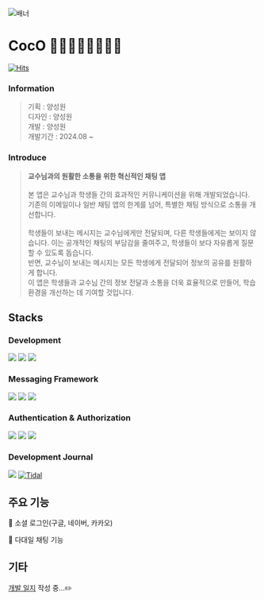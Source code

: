 
![배너](https://github.com/user-attachments/assets/6ee15221-dbc7-4e32-8063-4367aeb16f77)
# CocO 👨🏻‍🏫💬🙋🏻‍♀💬

[![Hits](https://hits.seeyoufarm.com/api/count/incr/badge.svg?url=https%3A%2F%2Fgithub.com%2FSuanna01%2FCoco&count_bg=%23AEBEF8&title_bg=%23DAE1F7&icon=wechat.svg&icon_color=%2396AEFF&title=hits&edge_flat=false)](https://hits.seeyoufarm.com)

### Information
> 기획 : 양성원<br>
디자인 : 양성원<br>
개발 : 양성원<br>
개발기간 : 2024.08 ~<br>

<!-- 배포주소 -->

### Introduce
> **교수님과의 원활한 소통을 위한 혁신적인 채팅 앱** <br><br>
본 앱은 교수님과 학생들 간의 효과적인 커뮤니케이션을 위해 개발되었습니다. 기존의 이메일이나 일반 채팅 앱의 한계를 넘어, 특별한 채팅 방식으로 소통을 개선합니다. <br> <br>
학생들이 보내는 메시지는 교수님에게만 전달되며, 다른 학생들에게는 보이지 않습니다. 이는 공개적인 채팅의 부담감을 줄여주고, 학생들이 보다 자유롭게 질문할 수 있도록 돕습니다.  <br>
반면, 교수님이 보내는 메시지는 모든 학생에게 전달되어 정보의 공유를 원활하게 합니다.<br>
이 앱은 학생들과 교수님 간의 정보 전달과 소통을 더욱 효율적으로 만들어, 학습 환경을 개선하는 데 기여할 것입니다.<br>

<!--
## 시작 가이드

### Requirements
```git clone https://github.com/Suanna01/CocO.git```

### Installation


### Backend


## Frontend


-->

## Stacks

<!--
### Environment

### Config

-->

### Development
<img src="https://img.shields.io/badge/springboot-6DB33F?style=for-the-badge&logo=springboot&logoColor=white"> <img src="https://img.shields.io/badge/react-61DAFB?style=for-the-badge&logo=react&logoColor=black"> <img src="https://img.shields.io/badge/mongoDB-47A248?style=for-the-badge&logo=MongoDB&logoColor=white">

### Messaging Framework
<img src="https://img.shields.io/badge/WebSocket-010101?style=for-the-badge&logo=wprocket&logoColor=white"> <img src="https://img.shields.io/badge/STOMP-000000?style=for-the-badge&logo=stripe&logoColor=white"> <img src="https://img.shields.io/badge/SockJS-000000?style=for-the-badge&logo=socket.io&logoColor=white">

### Authentication & Authorization
<img src="https://img.shields.io/badge/SpringSecurity-6DB33F?style=for-the-badge&logo=springsecurity&logoColor=white"> <img src="https://img.shields.io/badge/JWT-004027?style=for-the-badge&logo=jameson&logoColor=white"> <img src="https://img.shields.io/badge/OAuth2.0-113155?style=for-the-badge&logo=authelia&logoColor=white">

### Development Journal
<img src="https://img.shields.io/badge/Notion-000000?style=for-the-badge&logo=Notion&logoColor=white"> [![Tidal](https://img.shields.io/badge/Tistory-000000?style=for-the-badge&logo=Tistory&logoColor=white)](https://blu-blu.tistory.com) 


## 주요 기능

🐤 소셜 로그인(구글, 네이버, 카카오) 

🐤 다대일 채팅 기능


<!--
## 화면 구성


## 아키텍처 
프로젝트의 아키텍쳐와 디렉토리 구조에 대해 작성한다. 예시로 든 Repository에는 아키텍쳐에 대해서는 아직 작성하지 않았지만, 프론트엔드와 백엔드가 어떻게 소통하는지에 대한 그림을 그려서 넣어두면 좋을 듯 하다. 디렉토리의 구조는 tree를 이용하여 그려 줄 수 있다.

## 기타
개발 일지나 회고 블로그 링크!!!
-->


## 기타
[개발 일지](https://blu-blu.tistory.com/category/%ED%94%84%EB%A1%9C%EC%A0%9D%ED%8A%B8%20%F0%9F%A7%B8/CocO%20%F0%9F%90%A4) 작성 중...✏️


